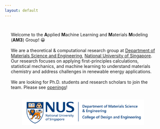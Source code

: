 ```yaml
---
layout: default
---
```

<style>
.content-container {
    max-width: 750px;  /* Adjust this value as needed */
    width: 100%;
    margin: 0 auto;
    padding: 20px;
    box-sizing: border-box;
}

.responsive-image {
    width: 85%;
    max-width: 100%;
    height: auto;
    display: block;
    margin: 0 auto;
}

.aligned-paragraph {
    width: 100%;
    margin-top: 10px;  /* Space between image and paragraph */
}

@media (max-width: 840px) {  /* 800px + 20px padding on each side */
    .content-container {
        width: 95%;  /* Give a little breathing room on smaller screens */
    }
}
</style>

<div class="content-container">
    <p class="aligned-paragraph">
        Welcome to the <strong>A</strong>pplied <strong>M</strong>achine Learning and <strong>M</strong>aterials <strong>M</strong>odeling (<strong>AM3</strong>) Group! 😀
        <br><br>
        We are a theoretical & computational research group at <a href="https://www.nus.edu.sg/">Department of Materials Science and Engineering</a>, <a href="https://cde.nus.edu.sg/mse/">National University of Singapore</a>. 
        Our research focuses on applying first-principles calculations, statistical mechanics, and machine learning to understand materials chemistry and address challenges in renewable energy applications.
        <br><br>
        We are looking for Ph.D. students and research scholars to join the team. Please see <a href="/opening.html">openings</a>!
    </p>
    <br>
    <img src='/img/nus.png' class="responsive-image" alt="NUS">
    <br>
</div>